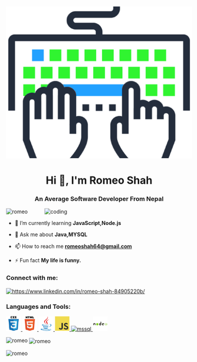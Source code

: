![log](https://github.com/RomeoShah/RomeoShah/blob/main/pngwing.com.png)
<h1 align="center">Hi 👋, I'm Romeo Shah</h1>
<h3 align="center">An Average Software Developer From Nepal</h3>

<img align="right" alt="coding" width="400" src="https://media.tenor.com/GfSX-u7VGM4AAAAM/coding.gif">
<p align="left"> <img src="https://komarev.com/ghpvc/?username=romeo&label=Profile%20views&color=0e75b6&style=flat" alt="romeo" /> </p>

- 🌱 I’m currently learning **JavaScript,Node.js**

- 💬 Ask me about **Java,MYSQL**

- 📫 How to reach me **romeoshah64@gmail.com**

- ⚡ Fun fact **My life is funny.**

<h3 align="left">Connect with me:</h3>
<p align="left">
<a href="https://linkedin.com/in/https://www.linkedin.com/in/romeo-shah-84905220b/" target="blank"><img align="center" src="https://raw.githubusercontent.com/rahuldkjain/github-profile-readme-generator/master/src/images/icons/Social/linked-in-alt.svg" alt="https://www.linkedin.com/in/romeo-shah-84905220b/" height="30" width="40" /></a>
</p>

<h3 align="left">Languages and Tools:</h3>
<p align="left"> <a href="https://www.w3schools.com/css/" target="_blank" rel="noreferrer"> <img src="https://raw.githubusercontent.com/devicons/devicon/master/icons/css3/css3-original-wordmark.svg" alt="css3" width="40" height="40"/> </a> <a href="https://www.w3.org/html/" target="_blank" rel="noreferrer"> <img src="https://raw.githubusercontent.com/devicons/devicon/master/icons/html5/html5-original-wordmark.svg" alt="html5" width="40" height="40"/> </a> <a href="https://www.java.com" target="_blank" rel="noreferrer"> <img src="https://raw.githubusercontent.com/devicons/devicon/master/icons/java/java-original.svg" alt="java" width="40" height="40"/> </a> <a href="https://developer.mozilla.org/en-US/docs/Web/JavaScript" target="_blank" rel="noreferrer"> <img src="https://raw.githubusercontent.com/devicons/devicon/master/icons/javascript/javascript-original.svg" alt="javascript" width="40" height="40"/> </a> <a href="https://www.microsoft.com/en-us/sql-server" target="_blank" rel="noreferrer"> <img src="https://www.svgrepo.com/show/303229/microsoft-sql-server-logo.svg" alt="mssql" width="40" height="40"/> </a> <a href="https://nodejs.org" target="_blank" rel="noreferrer"> <img src="https://raw.githubusercontent.com/devicons/devicon/master/icons/nodejs/nodejs-original-wordmark.svg" alt="nodejs" width="40" height="40"/> </a> </p>

<p><img align="left" src="https://github-readme-stats.vercel.app/api/top-langs?username=romeo&show_icons=true&locale=en&layout=compact" alt="romeo" /></p>

<p>&nbsp;<img align="center" src="https://github-readme-stats.vercel.app/api?username=romeo&show_icons=true&locale=en" alt="romeo" /></p>

<p><img align="center" src="https://github-readme-streak-stats.herokuapp.com/?user=romeo&" alt="romeo" /></p>
